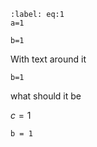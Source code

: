 
```{math} 
:label: eq:1
a=1

```

```{math} 
b=1
```

With text around it
```{math} 
b=1
```
what should it be

$c=1$

```{math} 
b = 1
```